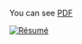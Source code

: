 You can see [PDF](https://raw.githubusercontent.com/jacobmoroni/resume/master/documents/resume.pdf)

[![Résumé](https://raw.githubusercontent.com/jacobmo/master/documents/resume-1.png)](https://raw.githubusercontent.com/jacobmoroni/resume/master/documents/resume.pdf)
